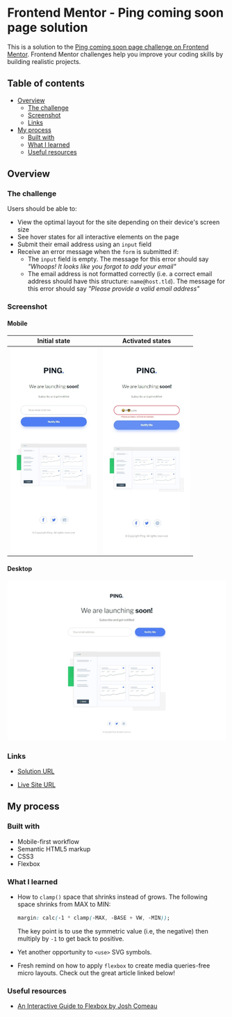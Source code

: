 # Frontend Mentor - Ping coming soon page solution

This is a solution to the [Ping coming soon page challenge on Frontend Mentor](https://www.frontendmentor.io/challenges/ping-single-column-coming-soon-page-5cadd051fec04111f7b848da). Frontend Mentor challenges help you improve your coding skills by building realistic projects.

## Table of contents

- [Overview](#overview)
  - [The challenge](#the-challenge)
  - [Screenshot](#screenshot)
  - [Links](#links)
- [My process](#my-process)
  - [Built with](#built-with)
  - [What I learned](#what-i-learned)
  - [Useful resources](#useful-resources)

## Overview

### The challenge

Users should be able to:

- View the optimal layout for the site depending on their device's screen size
- See hover states for all interactive elements on the page
- Submit their email address using an `input` field
- Receive an error message when the `form` is submitted if:
  - The `input` field is empty. The message for this error should say _"Whoops! It looks like you forgot to add your email"_
  - The email address is not formatted correctly (i.e. a correct email address should have this structure: `name@host.tld`). The message for this error should say _"Please provide a valid email address"_

### Screenshot

#### Mobile

|                                              Initial state                                              |                                                          Activated states                                                           |
| :-----------------------------------------------------------------------------------------------------: | :---------------------------------------------------------------------------------------------------------------------------------: |
| <img src="./screenshots/mobile.jpeg" alt="Screenshot of my solution for mobile devices" width="200px"/> | <img src="./screenshots/mobile-state.jpeg" alt="Screenshot of my solution for mobile devices with activated states" width="200px"/> |

#### Desktop

![Screenshot of my solution for desktop devices](./screenshots/desktop.jpeg)

### Links

- [Solution URL](https://your-solution-url.com)

- [Live Site URL](https://your-live-site-url.com)

## My process

### Built with

- Mobile-first workflow
- Semantic HTML5 markup
- CSS3
- Flexbox

### What I learned

- How to `clamp()` space that shrinks instead of grows. The following space shrinks from MAX to MIN:

  ```css
  margin: calc(-1 * clamp(-MAX, -BASE + VW, -MIN));
  ```

  The key point is to use the symmetric value (i.e, the negative) then multiply by `-1` to get back to positive.

- Yet another opportunity to `<use>` SVG symbols.

- Fresh remind on how to apply `flexbox` to create media queries-free micro layouts. Check out the great article linked below!

### Useful resources

- [An Interactive Guide to Flexbox by Josh Comeau](https://www.joshwcomeau.com/css/interactive-guide-to-flexbox/?utm_source=pocket_saves)

